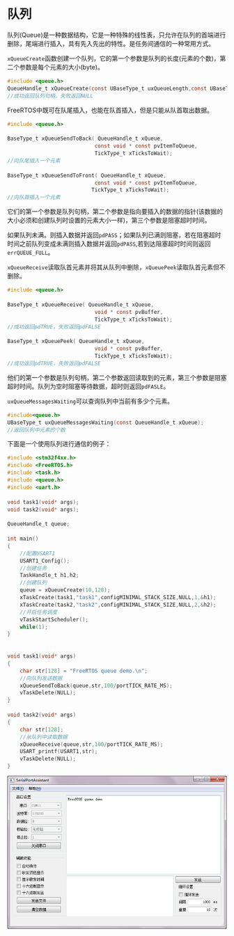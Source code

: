 # 队列  
队列(Queue)是一种数据结构，它是一种特殊的线性表，只允许在队列的首端进行删除，尾端进行插入，具有先入先出的特性。是任务间通信的一种常用方式。  

`xQueueCreate`函数创建一个队列，它的第一个参数是队列的长度(元素的个数)，第二个参数是每个元素的大小(byte)。  
```C
#include <queue.h>
QueueHandle_t xQueueCreate(const UBaseType_t uxQueueLength,const UBaseType_t uxItemSize);
//成功返回队列句柄，失败返回NULL
```  

FreeRTOS中既可在队尾插入，也能在队首插入，但是只能从队首取出数据。  
```C
#include <queue.h>
 
BaseType_t xQueueSendToBack( QueueHandle_t xQueue, 
                            const void * const pvItemToQueue, 
                            TickType_t xTicksToWait);
//向队尾插入一个元素
 
BaseType_t xQueueSendToFront( QueueHandle_t xQueue, 
                            const void * const pvItemToQueue, 
                           TickType_t xTicksToWait);
//向队首插入一个元素
```

它们的第一个参数是队列句柄，第二个参数是指向要插入的数据的指针(该数据的大小必须和创建队列时设置的元素大小一样)，第三个参数是阻塞超时时间。

如果队列未满。则插入数据并返回`pdPASS`；如果队列已满则阻塞，若在阻塞超时时间之前队列变成未满则插入数据并返回`pdPASS`,若到达阻塞超时时间则返回`errQUEUE_FULL`。

`xQueueReceive`读取队首元素并将其从队列中删除，`xQueuePeek`读取队首元素但不删除。  
```C
#include <queue.h>
 
BaseType_t xQueueReceive( QueueHandle_t xQueue, 
                            void * const pvBuffer, 
                            TickType_t xTicksToWait);
//成功返回pdTRUE，失败返回pdFALSE
 
BaseType_t xQueuePeek( QueueHandle_t xQueue, 
                            void * const pvBuffer, 
                            TickType_t xTicksToWait);
//成功返回pdTRUE，失败返回pdFALSE
```

他们的第一个参数是队列句柄，第二个参数返回读取到的元素，第三个参数是阻塞超时时间。队列为空时阻塞等待数据，超时则返回`pdFASLE`。

`uxQueueMessagesWaiting`可以查询队列中当前有多少个元素。
```C
#include<queue.h>
UBaseType_t uxQueueMessagesWaiting(const QueueHandle_t xQueue);
//返回队列中元素的个数
```

下面是一个使用队列进行通信的例子：  
```C
#include <stm32f4xx.h>
#include <FreeRTOS.h>
#include <task.h>
#include <queue.h>
#include <uart.h>
 
void task1(void* args);
void task2(void* args);
 
QueueHandle_t queue;
 
int main()
{
    //配置USART1
    USART1_Config();
    //创建任务
    TaskHandle_t h1,h2;
    //创建队列
    queue = xQueueCreate(10,128);
    xTaskCreate(task1,"task1",configMINIMAL_STACK_SIZE,NULL,1,&h1);
    xTaskCreate(task2,"task2",configMINIMAL_STACK_SIZE,NULL,2,&h2);
    //开启任务调度
    vTaskStartScheduler();
    while(1);
}
 
 
void task1(void* args)
{
    char str[128] = "FreeRTOS queue demo.\n";
    //向队列发送数据
    xQueueSendToBack(queue,str,100/portTICK_RATE_MS);
    vTaskDelete(NULL);
}
 
void task2(void* args)
{
    char str[128];
    //从队列中读取数据
    xQueueReceive(queue,str,100/portTICK_RATE_MS);
    USART_printf(USART1,str);
    vTaskDelete(NULL);
}
```

![Image](./res/pic15.png)  